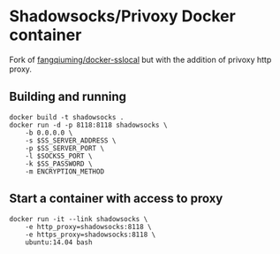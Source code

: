 # Shadowsocks/Privoxy Docker container
Fork of [fangqiuming/docker-sslocal](https://github.com/fangqiuming/docker-sslocal) but with the addition of privoxy http proxy.

## Building and running
```
docker build -t shadowsocks .
docker run -d -p 8118:8118 shadowsocks \
	-b 0.0.0.0 \
	-s $SS_SERVER_ADDRESS \
	-p $SS_SERVER_PORT \
	-l $SOCKS5_PORT \
	-k $SS_PASSWORD \
	-m ENCRYPTION_METHOD
```

## Start a container with access to proxy 
```
docker run -it --link shadowsocks \
	-e http_proxy=shadowsocks:8118 \
	-e https_proxy=shadowsocks:8118 \
	ubuntu:14.04 bash
```
  
